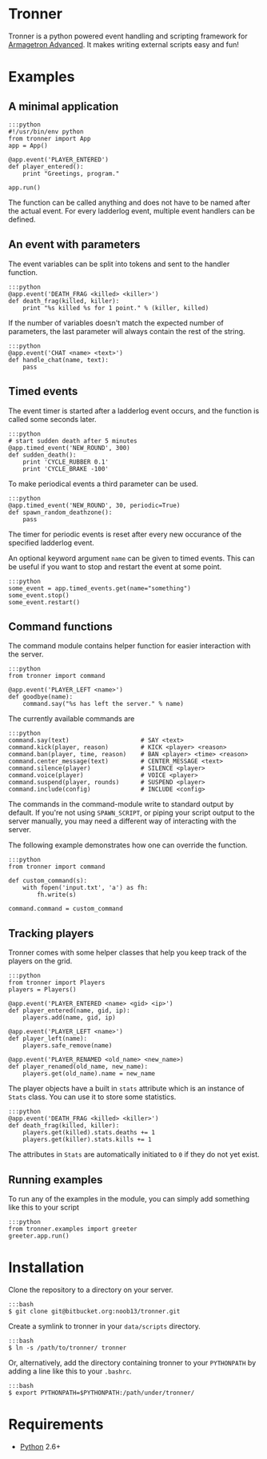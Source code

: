 Tronner
=======

Tronner is a python powered event handling and scripting framework for [Armagetron Advanced](http://armagetronad.net). It makes writing external scripts easy and fun!


# Examples
## A minimal application
    :::python
    #!/usr/bin/env python
    from tronner import App
    app = App()

    @app.event('PLAYER_ENTERED')
    def player_entered():
        print "Greetings, program."

    app.run()

The function can be called anything and does not have to be named after the actual event. For every ladderlog event, multiple event handlers can be defined.

## An event with parameters

The event variables can be split into tokens and sent to the handler function.

    :::python
    @app.event('DEATH_FRAG <killed> <killer>')
    def death_frag(killed, killer):
        print "%s killed %s for 1 point." % (killer, killed)

If the number of variables doesn't match the expected number of parameters, the last parameter will always contain the rest of the string.

    :::python
    @app.event('CHAT <name> <text>')
    def handle_chat(name, text):
        pass

## Timed events
The event timer is started after a ladderlog event occurs, and the function is called some seconds later.

    :::python
    # start sudden death after 5 minutes
    @app.timed_event('NEW_ROUND', 300)
    def sudden_death():
        print 'CYCLE_RUBBER 0.1'
        print 'CYCLE_BRAKE -100'

To make periodical events a third parameter can be used.

    :::python
    @app.timed_event('NEW_ROUND', 30, periodic=True)
    def spawn_random_deathzone():
        pass

The timer for periodic events is reset after every new occurance of the specified ladderlog event.

An optional keyword argument `name` can be given to timed events. This can be useful if you want to stop and restart the event at some point.
    
    :::python
    some_event = app.timed_events.get(name="something")
    some_event.stop()
    some_event.restart()

## Command functions
The command module contains helper function for easier interaction with the server.

    :::python
    from tronner import command

    @app.event('PLAYER_LEFT <name>')
    def goodbye(name):
        command.say("%s has left the server." % name)

The currently available commands are

    :::python
    command.say(text)                    # SAY <text>
    command.kick(player, reason)         # KICK <player> <reason>
    command.ban(player, time, reason)    # BAN <player> <time> <reason>
    command.center_message(text)         # CENTER_MESSAGE <text>
    command.silence(player)              # SILENCE <player>
    command.voice(player)                # VOICE <player>
    command.suspend(player, rounds)      # SUSPEND <player>
    command.include(config)              # INCLUDE <config>

The commands in the command-module write to standard output by default. If you're not using `SPAWN_SCRIPT`, or piping your script output to the server manually, you may need a different way of interacting with the server.

The following example demonstrates how one can override the function.
    
    :::python
    from tronner import command

    def custom_command(s):
        with fopen('input.txt', 'a') as fh:
            fh.write(s) 

    command.command = custom_command

## Tracking players

Tronner comes with some helper classes that help you keep track of the players on the grid.

    :::python
    from tronner import Players
    players = Players()

    @app.event('PLAYER_ENTERED <name> <gid> <ip>')
    def player_entered(name, gid, ip):
        players.add(name, gid, ip)

    @app.event('PLAYER_LEFT <name>')
    def player_left(name):
        players.safe_remove(name)

    @app.event('PLAYER_RENAMED <old_name> <new_name>)
    def player_renamed(old_name, new_name):
        players.get(old_name).name = new_name

The player objects have a built in `stats` attribute which is an instance of `Stats` class. You can use it to store some statistics.

    :::python
    @app.event('DEATH_FRAG <killed> <killer>')
    def death_frag(killed, killer):
        players.get(killed).stats.deaths += 1
        players.get(killer).stats.kills += 1

The attributes in `Stats` are automatically initiated to `0` if they do not yet exist.

## Running examples
To run any of the examples in the module, you can simply add something like this to your script

    :::python
    from tronner.examples import greeter
    greeter.app.run()

# Installation
Clone the repository to a directory on your server.

    :::bash
    $ git clone git@bitbucket.org:noob13/tronner.git

Create a symlink to tronner in your `data/scripts` directory.

    :::bash
    $ ln -s /path/to/tronner/ tronner

Or, alternatively, add the directory containing tronner to your `PYTHONPATH` by adding a line like this to your `.bashrc`.

    :::bash
    $ export PYTHONPATH=$PYTHONPATH:/path/under/tronner/

# Requirements

- [Python](http://python.org) 2.6+

